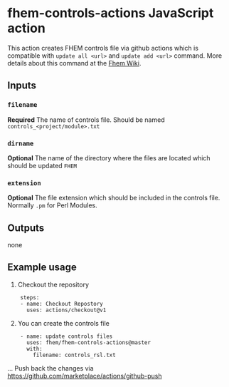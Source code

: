 # fhem-controls-actions JavaScript action

This action creates FHEM controls file via github actions which is compatible with `update all <url>` and `update add <url>` command.
More details about this command at the [Fhem Wiki](https://wiki.fhem.de/wiki/Update#update_all).

## Inputs

### `filename`

**Required** The name of controls file. Should be named `controls_<project/module>.txt`

### `dirname`

**Optional** The name of the directory where the files are located which should be updated `FHEM`

### `extension`

**Optional** The file extension which should be included in the controls file. Normally `.pm` for Perl Modules.

## Outputs
none

## Example usage
1. Checkout the repository

```
    steps: 
    - name: Checkout Repostory
      uses: actions/checkout@v1
```

2. You can create the controls file
```
    - name: update controls files
      uses: fhem/fhem-controls-actions@master
      with:
        filename: controls_rsl.txt 
```
...
Push back the changes via https://github.com/marketplace/actions/github-push
